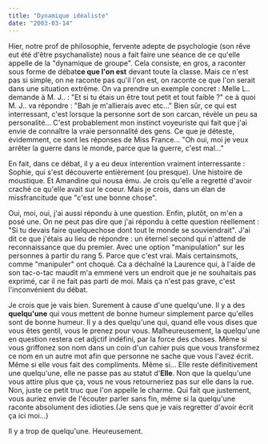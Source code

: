 ```yaml
---
title: "Dynamique idéaliste"
date: "2003-03-14"
---
```


Hier, notre prof de philosophie, fervente adepte de psychologie (son rêve eut été d'être psychanaliste) nous a fait faire une séance de ce qu'elle appelle de la "dynamique de groupe". Cela consiste, en gros, a raconter sous forme de débat**ce que l'on est** devant toute la classe. Mais ce n'est pas si simple, on ne raconte pas qu'il l'on est, on raconte ce que l'on serait dans une situation extrême. On va prendre un exemple concret : Melle L.. demande à M. J.. : "Et si tu étais un être tout petit et tout faible ?" ce à quoi M. J.. va répondre : "Bah je m'allierais avec etc..." Bien sûr, ce qui est interressant, c'est lorsque la personne sort de son carcan, révèle un peu sa personalité... C'est probablement mon instinct voyeuriste qui fait que j'ai envie de connaître la vraie personnalité des gens. Ce que je déteste, évidemment, ce sont les réponses de Miss France... "Oh oui, moi je veux arrêter la guerre dans le monde, parce que la guerre, c'est mal..."

En fait, dans ce débat, il y a eu deux interention vraiment interressante : Sophie, qui s'est découverte entièrement (ou presque). Une histoire de moustique. Et Amandine qui nousa ému. Je crois qu'elle a regretté d'avoir craché ce qu'elle avait sur le coeur. Mais je crois, dans un élan de missfrancitude que "c'est une bonne chose".

Oui, moi, oui, j'ai aussi répondu à une question. Enfin, plutôt, on m'en a posé une. On ne peut pas dire que j'ai répondu à cette question réellement : "Si tu devais faire quelquechose dont tout le monde se souviendrait". J'ai dit ce que j'étais au lieu de répondre : un éternel second qui n'attend de reconnaissance que du premier. Avec une option "manipulation" sur les personnes à partir du rang 5. Parce que c'est vrai. Mais certainsmots, comme "manipuler" ont choqué. Ca a déchaîné la Laurence qui, à l'aide de son tac-o-tac maudit m'a emmené vers un endroit que je ne souhaitais pas exprimé, car il ne fait pas parti de moi. Mais ça n'est pas grave, c'est l'inconvénient du débat.

Je crois que je vais bien. Surement à cause d'une quelqu'une. Il y a des **quelqu'une** qui vous mettent de bonne humeur simplement parce qu'elles sont de bonne humeur. Il y a des quelqu'une qui, quand elle vous dises que vous êtes gentil, vous le prenez pour vous. Malheureusement, la quelqu'une en question restera cet adjctif indéfini, par la force des choses. Même si vous griffonez son nom dans un coin d'un cahier puis que vous transformez ce nom en un autre mot afin que personne ne sache que vous l'avez écrit. Même si elle vous fait des compliments. Même si... Elle reste définitivement une quelqu'une, elle ne passe pas au statut d'**Elle**. Non que la quelqu'une vous attire plus que ça, vous ne vous retourneriez pas sur elle dans la rue. Non, juste ce petit truc que l'on appelle le charme. Qui fait que justement, vous auriez envie de l'écouter parler sans fin, même si la quelqu'une raconte absolument des idioties.(Je sens que je vais regretter d'avoir écrit ça ici moi...)

Il y a trop de quelqu'une. Heureusement.
